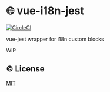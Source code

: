 # :globe_with_meridians: vue-i18n-jest

[![CircleCI](https://circleci.com/gh/kazupon/vue-i18n-jest/tree/master.svg?style=svg)](https://circleci.com/gh/kazupon/vue-i18n-jest/tree/master)

vue-jest wrapper for i18n custom blocks

WIP

## :copyright: License

[MIT](http://opensource.org/licenses/MIT)
